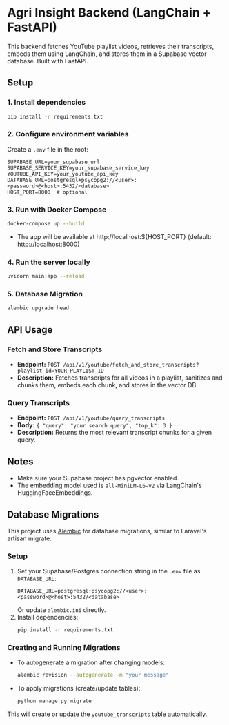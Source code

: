 # Agri Insight Backend (LangChain + FastAPI)

This backend fetches YouTube playlist videos, retrieves their transcripts, embeds them using LangChain, and stores them in a Supabase vector database. Built with FastAPI.

## Setup

### 1. Install dependencies
```bash
pip install -r requirements.txt
```

### 2. Configure environment variables
Create a `.env` file in the root:
```env
SUPABASE_URL=your_supabase_url
SUPABASE_SERVICE_KEY=your_supabase_service_key
YOUTUBE_API_KEY=your_youtube_api_key
DATABASE_URL=postgresql+psycopg2://<user>:<password>@<host>:5432/<database>
HOST_PORT=8000  # optional
```

### 3. Run with Docker Compose
```bash
docker-compose up --build
```
- The app will be available at http://localhost:${HOST_PORT} (default: http://localhost:8000)

### 4. Run the server locally
```bash
uvicorn main:app --reload
```

### 5. Database Migration
```bash
alembic upgrade head
```

## API Usage

### Fetch and Store Transcripts
- **Endpoint:** `POST /api/v1/youtube/fetch_and_store_transcripts?playlist_id=YOUR_PLAYLIST_ID`
- **Description:** Fetches transcripts for all videos in a playlist, sanitizes and chunks them, embeds each chunk, and stores in the vector DB.

### Query Transcripts
- **Endpoint:** `POST /api/v1/youtube/query_transcripts`
- **Body:** `{ "query": "your search query", "top_k": 3 }`
- **Description:** Returns the most relevant transcript chunks for a given query.

## Notes
- Make sure your Supabase project has pgvector enabled.
- The embedding model used is `all-MiniLM-L6-v2` via LangChain's HuggingFaceEmbeddings.

## Database Migrations

This project uses [Alembic](https://alembic.sqlalchemy.org/) for database migrations, similar to Laravel's artisan migrate.

### Setup
1. Set your Supabase/Postgres connection string in the `.env` file as `DATABASE_URL`:
   ```env
   DATABASE_URL=postgresql+psycopg2://<user>:<password>@<host>:5432/<database>
   ```
   Or update `alembic.ini` directly.
2. Install dependencies:
   ```bash
   pip install -r requirements.txt
   ```

### Creating and Running Migrations
- To autogenerate a migration after changing models:
  ```bash
  alembic revision --autogenerate -m "your message"
  ```
- To apply migrations (create/update tables):
  ```bash
  python manage.py migrate
  ```

This will create or update the `youtube_transcripts` table automatically.

